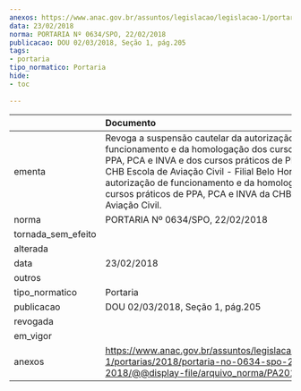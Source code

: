 ```yaml
---
anexos: https://www.anac.gov.br/assuntos/legislacao/legislacao-1/portarias/2018/portaria-no-0634-spo-22-02-2018/@@display-file/arquivo_norma/PA2018-0634.pdf
data: 23/02/2018
norma: PORTARIA Nº 0634/SPO, 22/02/2018
publicacao: DOU 02/03/2018, Seção 1, pág.205
tags:
- portaria
tipo_normatico: Portaria
hide: 
- toc 
 
---
```


|                    | Documento                                                                                                                                                                                                                                                                                                                                 |
|:-------------------|:------------------------------------------------------------------------------------------------------------------------------------------------------------------------------------------------------------------------------------------------------------------------------------------------------------------------------------------|
| ementa             | Revoga a suspensão cautelar da autorização de funcionamento e da homologação dos cursos teóricos de PPA, PCA e INVA e dos cursos práticos de PPA e INVA da CHB Escola de Aviação Civil - Filial Belo Horizonte, e da autorização de funcionamento e da homologação dos cursos práticos de PPA, PCA e INVA da CHB Escola de Aviação Civil. |
| norma              | PORTARIA Nº 0634/SPO, 22/02/2018                                                                                                                                                                                                                                                                                                          |
| tornada_sem_efeito |                                                                                                                                                                                                                                                                                                                                           |
| alterada           |                                                                                                                                                                                                                                                                                                                                           |
| data               | 23/02/2018                                                                                                                                                                                                                                                                                                                                |
| outros             |                                                                                                                                                                                                                                                                                                                                           |
| tipo_normatico     | Portaria                                                                                                                                                                                                                                                                                                                                  |
| publicacao         | DOU 02/03/2018, Seção 1, pág.205                                                                                                                                                                                                                                                                                                          |
| revogada           |                                                                                                                                                                                                                                                                                                                                           |
| em_vigor           |                                                                                                                                                                                                                                                                                                                                           |
| anexos             | https://www.anac.gov.br/assuntos/legislacao/legislacao-1/portarias/2018/portaria-no-0634-spo-22-02-2018/@@display-file/arquivo_norma/PA2018-0634.pdf                                                                                                                                                                                      |